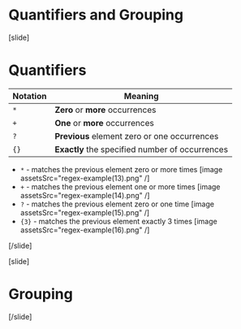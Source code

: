# Quantifiers and Grouping

[slide]
# Quantifiers 
| **Notation** | **Meaning** |
| --- | --- |
|`*`|**Zero** or **more** occurrences|
|`+`|**One** or **more** occurrences|
|`?`|**Previous** element zero or one occurrences|
|`{}`|**Exactly** the specified number of occurrences|

- `*` - matches the previous element zero or more times
[image assetsSrc="regex-example(13).png" /]
- `+` - matches the previous element one or more times
[image assetsSrc="regex-example(14).png" /]
- `?` - matches the previous element zero or one time
[image assetsSrc="regex-example(15).png" /]
- `{3}` - matches the previous element exactly 3 times
[image assetsSrc="regex-example(16).png" /]

[/slide]

[slide]

# Grouping

[/slide]